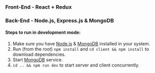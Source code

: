 ### Front-End - React + Redux

### Back-End - Node.js, Express.js & MongoDB

#### Steps to run in development mode:

1. Make sure you have [Node.js](https://nodejs.org/en/) & [MongoDB](https://www.mongodb.com/) installed in your system.
2. Run (from the root) `npm install` and `cd client && npm install` to download dependencies.
3. Start [MongoDB](https://docs.mongodb.com/manual/administration/install-community/) service.
4. `cd .. && npm run dev` to start server and client concurrently.
